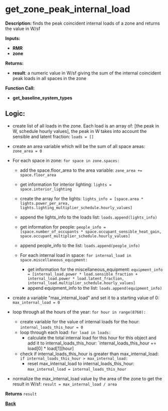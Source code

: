 # get_zone_peak_internal_load

**Description:** finds the peak coincident internal loads of a zone and returns the value in W/sf

**Inputs:** 
- **RMR**
- **zone**

**Returns:**  
- **result**: a numeric value in W/sf giving the sum of the internal coincident peak loads in all spaces in the zone
 
**Function Call:**
- **get_baseline_system_types**

## Logic:

- create list of all loads in the zone.  Each load is an array of: [the peak in W, schedule hourly values], the peak in W takes into account the sensible and latent fraction: `loads = []`
- create an area variable which will be the sum of all space areas: `zone_area = 0`
- For each space in zone: `for space in zone.spaces:`
	- add the space.floor_area to the area variable: `zone_area += space.floor_area`
	- get information for interior lighting: `lights = space.interior_lighting`
	- create the array for the lights: `lights_info = [space.area * lights.power_per_area, lights.lighting_multiplier_schedule.hourly_values]`
	- append the lights_info to the loads list: `loads.append(lights_info)`
	- get information for people: `people_info = [space.number_of_occupants * space.occupant_sensible_heat_gain, space.occupant_multiplier_schedule.hourly_values]`
	- append people_info to the list: `loads.append(people_info)`
	
	- For each internal load in space: `for internal_load in space.miscellaneous_equipment:`
		- get information for the miscellaneous_equipment: `equipment_info = [internal_load.power * load.sensible_fraction + internal_load.power * load.latent_fraction, internal_load.multiplier_schedule.hourly_values]`
		- append equipment_info to the list: `loads.append(equipment_info)`

- create a variable "max_internal_load" and set it to a starting value of 0: `max_internal_load = 0`
- loop through all the hours of the year: `for hour in range(8760):`
	- create variable for the value of internal loads for the hour: `internal_loads_this_hour = 0`
	- loop through each load: `for load in loads:`
		- calculate the total internal load for this hour for this object and add it to internal_loads_this_hour: `internal_loads_this_hour += load[0] * load[1][hour]
	- check if internal_loads_this_hour is greater than max_internal_load: `if internal_loads_this_hour > max_internal_load:`
		- reset max_internal_load to internal_loads_this_hour: `max_internal_load = internal_loads_this_hour`

- normalize the max_internal_load value by the area of the zone to get the result in W/sf: `result = max_internal_load / area`


**Returns** `result`



**[Back](../_toc.md)**
